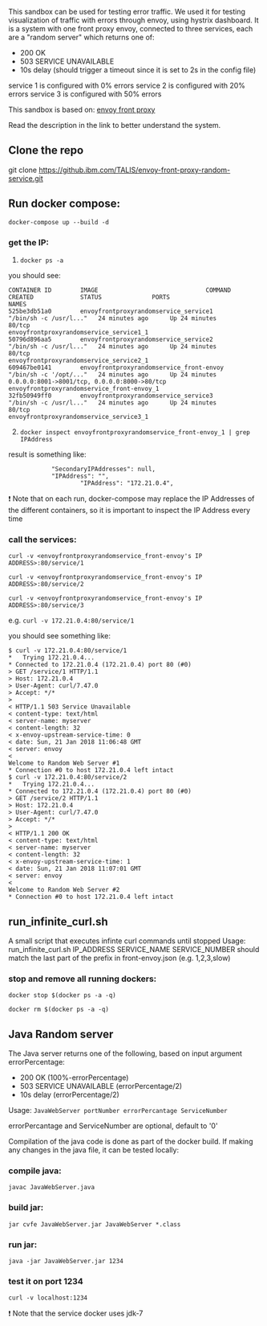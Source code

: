 This sandbox can be used for testing error traffic. We used it for testing visualization of traffic with errors through envoy, 
using hystrix dashboard.
It is a system with one front proxy envoy, connected to three services, each are a "random server" which returns one of:
* 200 OK
* 503 SERVICE UNAVAILABLE
* 10s delay (should trigger a timeout since it is set to 2s in the config file)

service 1 is configured with 0% errors
service 2 is configured with 20% errors
service 3 is configured with 50% errors

This sandbox is based on:
[envoy front proxy](https://www.envoyproxy.io/docs/envoy/latest/install/sandboxes/front_proxy)

Read the description in the link to better understand the system.

## Clone the repo 
git clone https://github.ibm.com/TALIS/envoy-front-proxy-random-service.git

## Run docker compose:
`docker-compose up --build -d`

### get the IP:
1. `docker ps -a`

you should see:

```
CONTAINER ID        IMAGE                              COMMAND                  CREATED             STATUS              PORTS                                          NAMES
525be3db51a0        envoyfrontproxyrandomservice_service1      "/bin/sh -c /usr/l..."   24 minutes ago      Up 24 minutes       80/tcp                                         envoyfrontproxyrandomservice_service1_1
50796d896aa5        envoyfrontproxyrandomservice_service2      "/bin/sh -c /usr/l..."   24 minutes ago      Up 24 minutes       80/tcp                                         envoyfrontproxyrandomservice_service2_1
609467be0141        envoyfrontproxyrandomservice_front-envoy   "/bin/sh -c '/opt/..."   24 minutes ago      Up 24 minutes       0.0.0.0:8001->8001/tcp, 0.0.0.0:8000->80/tcp   envoyfrontproxyrandomservice_front-envoy_1
32fb50949ff0        envoyfrontproxyrandomservice_service3      "/bin/sh -c /usr/l..."   24 minutes ago      Up 24 minutes       80/tcp                                         envoyfrontproxyrandomservice_service3_1
```
2. `docker inspect envoyfrontproxyrandomservice_front-envoy_1 | grep IPAddress`

result is something like:

```
            "SecondaryIPAddresses": null,
            "IPAddress": "",
                    "IPAddress": "172.21.0.4",
```

:exclamation: Note that on each run, docker-compose may replace the IP Addresses of the 
different containers, so it is important to inspect the IP Address every time


### call the services:
`curl -v <envoyfrontproxyrandomservice_front-envoy's IP ADDRESS>:80/service/1`

`curl -v <envoyfrontproxyrandomservice_front-envoy's IP ADDRESS>:80/service/2`

`curl -v <envoyfrontproxyrandomservice_front-envoy's IP ADDRESS>:80/service/3`

e.g. `curl -v 172.21.0.4:80/service/1`

you should see something like:

```
$ curl -v 172.21.0.4:80/service/1
*   Trying 172.21.0.4...
* Connected to 172.21.0.4 (172.21.0.4) port 80 (#0)
> GET /service/1 HTTP/1.1
> Host: 172.21.0.4
> User-Agent: curl/7.47.0
> Accept: */*
> 
< HTTP/1.1 503 Service Unavailable
< content-type: text/html
< server-name: myserver
< content-length: 32
< x-envoy-upstream-service-time: 0
< date: Sun, 21 Jan 2018 11:06:48 GMT
< server: envoy
< 
Welcome to Random Web Server #1
* Connection #0 to host 172.21.0.4 left intact
$ curl -v 172.21.0.4:80/service/2
*   Trying 172.21.0.4...
* Connected to 172.21.0.4 (172.21.0.4) port 80 (#0)
> GET /service/2 HTTP/1.1
> Host: 172.21.0.4
> User-Agent: curl/7.47.0
> Accept: */*
> 
< HTTP/1.1 200 OK
< content-type: text/html
< server-name: myserver
< content-length: 32
< x-envoy-upstream-service-time: 1
< date: Sun, 21 Jan 2018 11:07:01 GMT
< server: envoy
< 
Welcome to Random Web Server #2
* Connection #0 to host 172.21.0.4 left intact
```

## run_infinite_curl.sh
A small script that executes infinte curl commands until stopped 
Usage: run_infinite_curl.sh IP_ADDRESS SERVICE_NAME
SERVICE_NUMBER should match the last part of the prefix in front-envoy.json (e.g. 1,2,3,slow)


### stop and remove all running dockers:
`docker stop $(docker ps -a -q)`

`docker rm $(docker ps -a -q)`



## Java Random server
The Java server returns one of the following, based on input argument errorPercentage:
* 200 OK (100%-errorPercentage)
* 503 SERVICE UNAVAILABLE (errorPercentage/2)
* 10s delay (errorPercentage/2)

Usage: `JavaWebServer portNumber errorPercantage ServiceNumber`

errorPercantage and ServiceNumber are optional, default to '0'

Compilation of the java code is done as part of the docker build. If making any changes in the java file, it can be tested locally:

### compile java:
`javac JavaWebServer.java`

### build jar:
`jar cvfe JavaWebServer.jar JavaWebServer *.class`

### run jar:
`java -jar JavaWebServer.jar 1234`

### test it on port 1234
`curl -v localhost:1234`

:exclamation: Note that the service docker uses jdk-7
